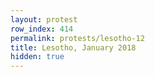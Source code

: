 ```yaml
---
layout: protest
row_index: 414
permalink: protests/lesotho-12
title: Lesotho, January 2018
hidden: true
---
```


